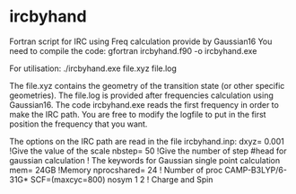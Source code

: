 # ircbyhand
Fortran script for IRC using Freq calculation provide by Gaussian16
You need to compile the code:
gfortran ircbyhand.f90 -o ircbyhand.exe

For utilisation:
./ircbyhand.exe file.xyz file.log

The file.xyz contains the geometry of the transition state (or other specific geometries).
The file.log is provided after frequencies calculation using Gaussian16. 
The code ircbyhand.exe reads the first frequency in order to make the IRC path.
You are free to modify the logfile to put in the first position the frequency that you want.

The options on the IRC path are read in the file ircbyhand.inp:
dxyz= 0.001                           !Give the value of the scale 
nbstep= 50                            !Give the number of step
#head for gaussian calculation        ! The keywords for Gaussian single point calculation
mem= 24GB                             !Memory
nprocshared= 24                       ! Number of proc
CAMP-B3LYP/6-31G* SCF=(maxcyc=800) nosym
1 2                                   ! Charge and Spin
